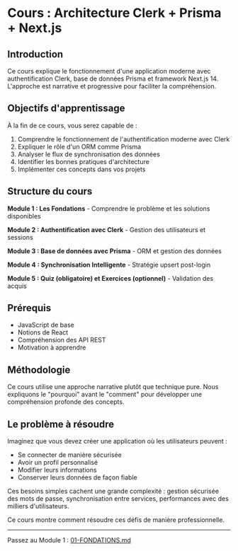 # Cours : Architecture Clerk + Prisma + Next.js

## Introduction

Ce cours explique le fonctionnement d'une application moderne avec authentification Clerk, base de données Prisma et framework Next.js 14. L'approche est narrative et progressive pour faciliter la compréhension.

## Objectifs d'apprentissage

À la fin de ce cours, vous serez capable de :

1. Comprendre le fonctionnement de l'authentification moderne avec Clerk
2. Expliquer le rôle d'un ORM comme Prisma
3. Analyser le flux de synchronisation des données
4. Identifier les bonnes pratiques d'architecture
5. Implémenter ces concepts dans vos projets

## Structure du cours

**Module 1 : Les Fondations** - Comprendre le problème et les solutions disponibles

**Module 2 : Authentification avec Clerk** - Gestion des utilisateurs et sessions

**Module 3 : Base de données avec Prisma** - ORM et gestion des données

**Module 4 : Synchronisation Intelligente** - Stratégie upsert post-login

**Module 5 : Quiz (obligatoire) et Exercices (optionnel)** - Validation des acquis

## Prérequis

- JavaScript de base
- Notions de React
- Compréhension des API REST
- Motivation à apprendre

## Méthodologie

Ce cours utilise une approche narrative plutôt que technique pure. Nous expliquons le "pourquoi" avant le "comment" pour développer une compréhension profonde des concepts.

## Le problème à résoudre

Imaginez que vous devez créer une application où les utilisateurs peuvent :
- Se connecter de manière sécurisée
- Avoir un profil personnalisé
- Modifier leurs informations
- Conserver leurs données de façon fiable

Ces besoins simples cachent une grande complexité : gestion sécurisée des mots de passe, synchronisation entre services, performances avec des milliers d'utilisateurs.

Ce cours montre comment résoudre ces défis de manière professionnelle.

---

Passez au Module 1 : [01-FONDATIONS.md](./01-FONDATIONS.md)

